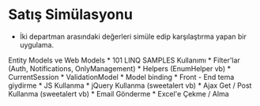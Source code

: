 # Satış Simülasyonu 

- İki departman arasındaki değerleri simüle edip karşılaştırma yapan bir uygulama.

Entity Models ve Web Models * 101 LINQ SAMPLES Kullanımı * Filter'lar (Auth, Notifications, OnlyManagement) * Helpers (EnumHelper vb) * CurrentSession * ValidationModel * Model binding * Front - End tema giydirme * JS Kullanma * jQuery Kullanma (sweetalert vb) * Ajax Get / Post Kullanma (sweetalert vb) * Email Gönderme * Excel'e Çekme / Alma
